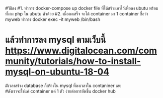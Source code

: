 #วิธิลง 
#1. ทำการ docker-compose up docker file ที่ได้สร้างเอาไว้เพื่อลง ubutu พร้อมทั้งลง php ใน ubutu ตัวด้วย
#2. เมื่อลงเสร็จ จะได้ container มา 1 container  ชื่อว่า myweb ทำการ docker exec -it myweb /bin/bash
# แล้วทำการลง  mysql ตามเว็บนี้ https://www.digitalocean.com/community/tutorials/how-to-install-mysql-on-ubuntu-18-04


#เวลาสร้าง database ก็สร้างใน mysql ที่ลงเวลาใน contaniner เลย  
#ดังเราจะใช่แค่ container แค่ 1 ตัว ง่ายต่อการอัพขึ้น docker hub
